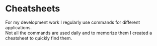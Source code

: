 # Cheatsheets

For my development work I regularly use commands for different applications.  
Not all the commands are used daily and to memorize them I created a cheatsheet to quickly find them.  